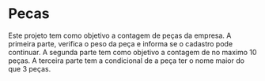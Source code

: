 # Pecas
Este projeto tem como objetivo a contagem de peças da empresa.
A primeira parte, verifica o peso da peça e informa se o cadastro pode continuar. 
A segunda parte tem como objetivo a contagem de no maximo 10 peças.
A terceira parte tem a condicional de a peça ter o nome maior do que 3 peças.
